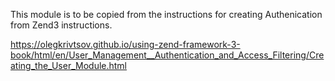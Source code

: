 This module is to be copied from the instructions for creating Authenication from Zend3 instructions.

https://olegkrivtsov.github.io/using-zend-framework-3-book/html/en/User_Management__Authentication_and_Access_Filtering/Creating_the_User_Module.html


